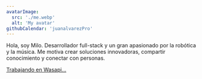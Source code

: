 ```yaml
---
avatarImage:
  src: './me.webp'
  alt: 'My avatar'
githubCalendar: 'juanalvarezPro'
---
```


Hola, soy Milo. Desarrollador full-stack y un gran apasionado por la robótica y la música. Me motiva crear soluciones innovadoras, compartir conocimiento y conectar con personas.

<a href="https://wasapi.io" target="_blank" rel="noopener noreferrer" class="wasapi-link">Trabajando en Wasapi...</a>
